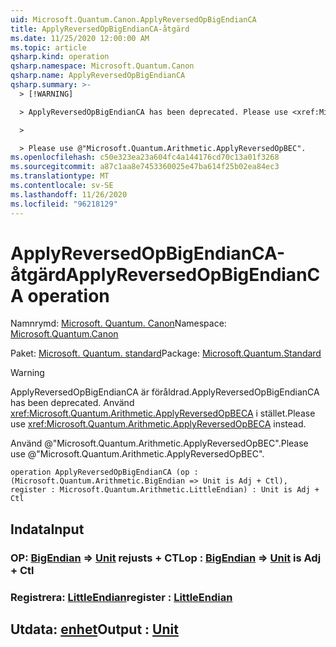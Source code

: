 ```yaml
---
uid: Microsoft.Quantum.Canon.ApplyReversedOpBigEndianCA
title: ApplyReversedOpBigEndianCA-åtgärd
ms.date: 11/25/2020 12:00:00 AM
ms.topic: article
qsharp.kind: operation
qsharp.namespace: Microsoft.Quantum.Canon
qsharp.name: ApplyReversedOpBigEndianCA
qsharp.summary: >-
  > [!WARNING]

  > ApplyReversedOpBigEndianCA has been deprecated. Please use <xref:Microsoft.Quantum.Arithmetic.ApplyReversedOpBECA> instead.

  >

  > Please use @"Microsoft.Quantum.Arithmetic.ApplyReversedOpBEC".
ms.openlocfilehash: c50e323ea23a604fc4a144176cd70c13a01f3268
ms.sourcegitcommit: a87c1aa8e7453360025e47ba614f25b02ea84ec3
ms.translationtype: MT
ms.contentlocale: sv-SE
ms.lasthandoff: 11/26/2020
ms.locfileid: "96218129"
---
```

# <a name="applyreversedopbigendianca-operation"></a><span data-ttu-id="7d9df-102">ApplyReversedOpBigEndianCA-åtgärd</span><span class="sxs-lookup"><span data-stu-id="7d9df-102">ApplyReversedOpBigEndianCA operation</span></span>

<span data-ttu-id="7d9df-103">Namnrymd: [Microsoft. Quantum. Canon](xref:Microsoft.Quantum.Canon)</span><span class="sxs-lookup"><span data-stu-id="7d9df-103">Namespace: [Microsoft.Quantum.Canon](xref:Microsoft.Quantum.Canon)</span></span>

<span data-ttu-id="7d9df-104">Paket: [Microsoft. Quantum. standard](https://nuget.org/packages/Microsoft.Quantum.Standard)</span><span class="sxs-lookup"><span data-stu-id="7d9df-104">Package: [Microsoft.Quantum.Standard](https://nuget.org/packages/Microsoft.Quantum.Standard)</span></span>


> [!WARNING]
> <span data-ttu-id="7d9df-105">ApplyReversedOpBigEndianCA är föråldrad.</span><span class="sxs-lookup"><span data-stu-id="7d9df-105">ApplyReversedOpBigEndianCA has been deprecated.</span></span> <span data-ttu-id="7d9df-106">Använd <xref:Microsoft.Quantum.Arithmetic.ApplyReversedOpBECA> i stället.</span><span class="sxs-lookup"><span data-stu-id="7d9df-106">Please use <xref:Microsoft.Quantum.Arithmetic.ApplyReversedOpBECA> instead.</span></span>
>
> <span data-ttu-id="7d9df-107">Använd @"Microsoft.Quantum.Arithmetic.ApplyReversedOpBEC".</span><span class="sxs-lookup"><span data-stu-id="7d9df-107">Please use @"Microsoft.Quantum.Arithmetic.ApplyReversedOpBEC".</span></span>



```qsharp
operation ApplyReversedOpBigEndianCA (op : (Microsoft.Quantum.Arithmetic.BigEndian => Unit is Adj + Ctl), register : Microsoft.Quantum.Arithmetic.LittleEndian) : Unit is Adj + Ctl
```


## <a name="input"></a><span data-ttu-id="7d9df-108">Indata</span><span class="sxs-lookup"><span data-stu-id="7d9df-108">Input</span></span>

### <a name="op--bigendian--unit--is-adj--ctl"></a><span data-ttu-id="7d9df-109">OP: [BigEndian](xref:Microsoft.Quantum.Arithmetic.BigEndian) => [Unit](xref:microsoft.quantum.lang-ref.unit)  rejusts + CTL</span><span class="sxs-lookup"><span data-stu-id="7d9df-109">op : [BigEndian](xref:Microsoft.Quantum.Arithmetic.BigEndian) => [Unit](xref:microsoft.quantum.lang-ref.unit)  is Adj + Ctl</span></span>




### <a name="register--littleendian"></a><span data-ttu-id="7d9df-110">Registrera: [LittleEndian](xref:Microsoft.Quantum.Arithmetic.LittleEndian)</span><span class="sxs-lookup"><span data-stu-id="7d9df-110">register : [LittleEndian](xref:Microsoft.Quantum.Arithmetic.LittleEndian)</span></span>





## <a name="output--unit"></a><span data-ttu-id="7d9df-111">Utdata: [enhet](xref:microsoft.quantum.lang-ref.unit)</span><span class="sxs-lookup"><span data-stu-id="7d9df-111">Output : [Unit](xref:microsoft.quantum.lang-ref.unit)</span></span>

